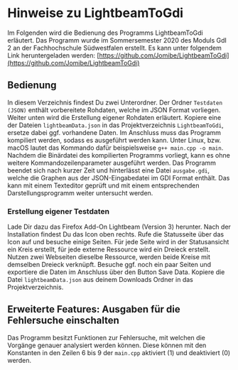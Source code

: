 # Hinweise zu LightbeamToGdi

Im Folgenden wird die Bedienung des Programms LightbeamToGdi erläutert. Das Programm wurde im Sommersemester 2020 des Moduls GdI 2 an der Fachhochschule Südwestfalen erstellt. Es kann unter folgendem Link heruntergeladen werden: [https://github.com/Jomibe/LightbeamToGdi](https://github.com/Jomibe/LightbeamToGdi)

## Bedienung
In diesem Verzeichnis findest Du zwei Unterordner. Der Ordner `Testdaten (JSON)` enthält vorbereitete Rohdaten, welche im JSON Format vorliegen. Weiter unten wird die Erstellung eigener Rohdaten erläutert. Kopiere eine der Dateien `lightbeamData.json` in das Projektverzeichnis `LightbeamToGdi`, ersetze dabei ggf. vorhandene Daten. Im Anschluss muss das Programm kompiliert werden, sodass es ausgeführt werden kann. Unter Linux, bzw. macOS lautet das Kommando dafür beispielsweise `g++ main.cpp -o main`. Nachdem die Binärdatei des kompilierten Programms vorliegt, kann es ohne weitere Kommandozeilenparameter ausgeführt werden. Das Programm beendet sich nach kurzer Zeit und hinterlässt eine Datei `ausgabe.gdi`, welche die Graphen aus der JSON-Eingabedatei im GDI Format enthält. Das kann mit einem Texteditor geprüft und mit einem entsprechenden Darstellungsprogramm weiter untersucht werden.

### Erstellung eigener Testdaten
Lade Dir dazu das Firefox Add-On Lightbeam (Version 3) herunter. Nach der Installation findest Du das Icon oben rechts. Rufe die Statusseite über das Icon auf und besuche einige Seiten. Für jede Seite wird in der Statusansicht ein Kreis erstellt, für jede externe Ressource wird ein Dreieck erstellt. Nutzen zwei Webseiten dieselbe Ressource, werden beide Kreise mit demselben Dreieck verknüpft. Besuche ggf. noch ein paar Seiten und exportiere die Daten im Anschluss über den Button Save Data. Kopiere die Datei `lightbeamData.json` aus deinem Downloads Ordner in das Projektverzeichnis. 

## Erweiterte Features: Ausgaben für die Fehlersuche einschalten
Das Programm besitzt Funktionen zur Fehlersuche, mit welchen die Vorgänge genauer analysiert werden können. Diese können mit den Konstanten in den Zeilen 6 bis 9 der `main.cpp` aktiviert (1) und deaktiviert (0) werden.
